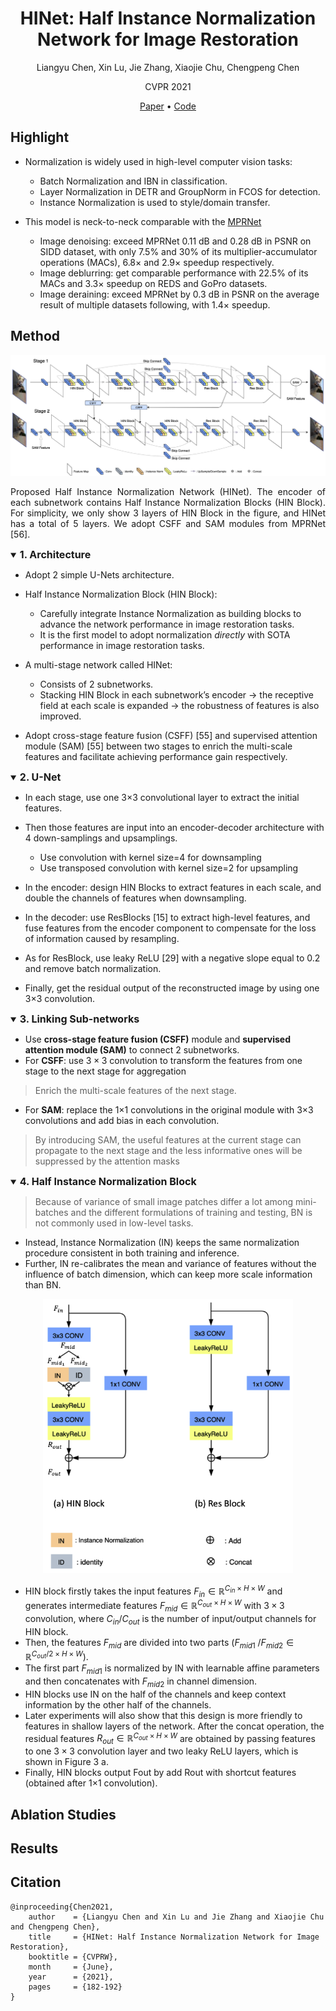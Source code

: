 <div align="center">

HINet: Half Instance Normalization Network for Image Restoration
=============================

<div>
    <p>Liangyu Chen, Xin Lu, Jie Zhang, Xiaojie Chu, Chengpeng Chen</p>
    <p>CVPR 2021</p>
</div>

<div align="center">
    <a href="data/hinet.pdf">Paper</a> •
    <a href="https://github.com/megvii-model/HINet">Code</a>
</div>
</div>


## Highlight
- Normalization is widely used in high-level computer vision tasks:
    - Batch Normalization and IBN in classification.
    - Layer Normalization in DETR and GroupNorm in FCOS for detection.
    - Instance Normalization is used to style/domain transfer.


- This model is neck-to-neck comparable with the [MPRNet](mprnet.md)
    - Image denoising: exceed MPRNet 0.11 dB and 0.28 dB in PSNR on SIDD dataset, with only 7.5% and 30% of its multiplier-accumulator operations (MACs), 6.8× and 2.9× speedup respectively.
    - Image deblurring: get comparable performance with 22.5% of its MACs and 3.3× speedup on REDS and GoPro datasets.
    - Image deraining: exceed MPRNet by 0.3 dB in PSNR on the average result of multiple datasets following, with 1.4× speedup.


## Method
<div align="center">
    <img width="800" src="data/hinet_architecture.png"><br/>
    <p align="justify">Proposed Half Instance Normalization Network (HINet). The encoder of each subnetwork contains Half Instance Normalization Blocks (HIN Block). For simplicity, we only show 3 layers of HIN Block in the figure, and HINet has a total of 5 layers. We adopt CSFF and SAM modules from MPRNet [56].</p>
</div>


<details open>
<summary><b style="font-size:16px">1. Architecture</b></summary>

- Adopt 2 simple U-Nets architecture.
- Half Instance Normalization Block (HIN Block):
  - Carefully integrate Instance Normalization as building blocks to advance the network performance in image restoration tasks.
  - It is the first model to adopt normalization *directly* with SOTA performance in image restoration tasks.


- A multi-stage network called HINet:
    - Consists of 2 subnetworks.
    - Stacking HIN Block in each subnetwork’s encoder → the receptive field at each scale is expanded → the robustness of features is also improved.


- Adopt cross-stage feature fusion (CSFF) [55] and supervised attention module (SAM) [55] between two stages to enrich the multi-scale features and facilitate achieving performance gain respectively.

</details>

<details open>
<summary><b style="font-size:16px">2. U-Net</b></summary>

- In each stage, use one 3×3 convolutional layer to extract the initial features.
- Then those features are input into an encoder-decoder architecture with 4 down-samplings and upsamplings.
    - Use convolution with kernel size=4 for downsampling
    - Use transposed convolution with kernel size=2 for upsampling


- In the encoder: design HIN Blocks to extract features in each scale, and double the channels of features when downsampling.
- In the decoder: use ResBlocks [15] to extract high-level features, and fuse features from the encoder component to compensate for the loss of information caused by resampling.
- As for ResBlock, use leaky ReLU [29] with a negative slope equal to 0.2 and remove batch normalization.
- Finally, get the residual output of the reconstructed image by using one 3×3 convolution.  

</details>

<details open>
<summary><b style="font-size:16px">3. Linking Sub-networks</b></summary>

- Use **cross-stage feature fusion (CSFF)** module and **supervised attention module (SAM)** to connect 2 subnetworks.
- For **CSFF**: use $3 × 3$ convolution to transform the features from one stage to the next stage for aggregation

> Enrich the multi-scale features of the next stage.

- For **SAM**: replace the 1×1 convolutions in the original module with 3×3 convolutions and add bias in each convolution. 

> By introducing SAM, the useful features at the current stage can propagate to the next stage and the less informative ones will be suppressed by the attention masks

</details>

<details open>
<summary><b style="font-size:16px">4. Half Instance Normalization Block</b></summary>

> Because of variance of small image patches differ a lot among mini-batches and the different formulations of training and testing, BN is not commonly used in low-level tasks.

- Instead, Instance Normalization (IN) keeps the same normalization procedure consistent in both training and inference.
- Further, IN re-calibrates the mean and variance of features without the influence of batch dimension, which can keep more scale information than BN.

<div align="center">
    <img width="400" src="data/hinet_hin_block.png"><br/>
</div>

- HIN block firstly takes the input features $F_{in} ∈ \mathbb{R}^{C_{in}×H×W}$ and generates intermediate features $F_{mid} ∈ \mathbb{R}^{C_{out}×H×W}$ with $3 × 3$ convolution, where $C_{in}$/$C_{out}$ is the number of input/output channels for HIN block.
- Then, the features $F_{mid}$ are divided into two parts ($F_{mid1}$ /$F_{mid2} ∈ \mathbb{R}^{C_{out}/2×H×W}$).
- The first part $F_{mid1}$ is normalized by IN with learnable affine parameters and then concatenates with $F_{mid2}$ in channel dimension.
- HIN blocks use IN on the half of the channels and keep context information by the other half of the channels.
- Later experiments will also show that this design is more friendly to features in shallow layers of the network. After the concat operation, the residual features $R_{out} ∈ \mathbb{R}^{C_{out}×H×W}$ are obtained by passing features to one $3 × 3$ convolution layer and two leaky ReLU layers, which is shown in Figure 3 a.
- Finally, HIN blocks output Fout by add Rout with shortcut features (obtained after 1×1 convolution).

</details>


## Ablation Studies


## Results


## Citation
```text
@inproceeding{Chen2021,
    author    = {Liangyu Chen and Xin Lu and Jie Zhang and Xiaojie Chu and Chengpeng Chen},
    title     = {HINet: Half Instance Normalization Network for Image Restoration},
    booktitle = {CVPRW},
    month     = {June},
    year      = {2021},
    pages     = {182-192}
}
```
